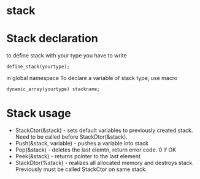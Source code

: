 # stack

# Stack declaration
to define stack with your type you have to write
```
define_stack(yourtype);
```
in global namespace
To declare a variable of stack type, use macro     
```
dynamic_array(yourtype) stackname;
```
# Stack usage
* StackCtor(&stack) - sets default variables to previously created stack. Need to be called before StackDtor(&stack).
* Push(&stack, variable) - pushes a variable into stack
* Pop(&stack) - deletes the last elemtn, return error code. 0 if OK
* Peek(&stack) - returns pointer to the last element
* StackDtor(%stack) - realizes all allocated memory and destroys stack. Previously must be called StackCtor on same stack.
